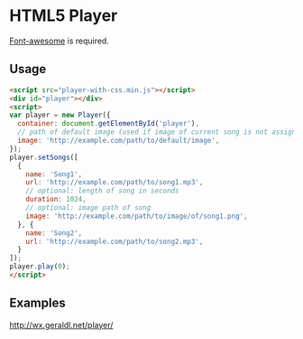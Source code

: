 HTML5 Player
===
[Font-awesome](http://fontawesome.io) is required.

Usage
---
``` html
<script src="player-with-css.min.js"></script>
<div id="player"></div>
<script>
var player = new Player({
  container: document.getElementById('player'),
  // path of default image (used if image of current song is not assigned)
  image: 'http://example.com/path/to/default/image',
});
player.setSongs([
  {
    name: 'Song1',
    url: 'http://example.com/path/to/song1.mp3',
    // optional: length of song in seconds
    duration: 1024,
    // optional: image path of song
    image: 'http://example.com/path/to/image/of/song1.png',
  }, {
    name: 'Song2',
    url: 'http://example.com/path/to/song2.mp3',
  }
]);
player.play(0);
</script>
```

Examples
---
<http://wx.geraldl.net/player/>
